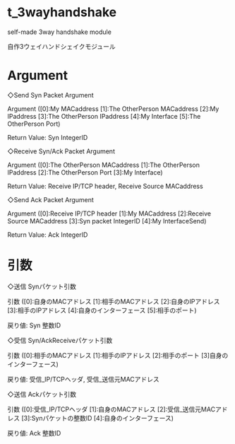 # t_3wayhandshake
self-made 3way handshake module

自作3ウェイハンドシェイクモジュール

# Argument
◇Send Syn Packet Argument

Argument ([0]:My MACaddress [1]:The OtherPerson MACaddress [2]:My IPaddress [3]:The OtherPerson IPaddress [4]:My Interface [5]:The OtherPerson Port)

Return Value: Syn IntegerID

◇Receive Syn/Ack Packet Argument

Argument ([0]:The OtherPerson MACaddress [1]:The OtherPerson IPaddress [2]:The OtherPerson Port [3]:My Interface)

Return Value: Receive IP/TCP header, Receive Source MACaddress

◇Send Ack Packet Argument

Argument ([0]:Receive IP/TCP header [1]:My MACaddress [2]:Receive Source MACaddress [3]:Syn packet IntegerID [4]:My InterfaceSend)

Return Value: Ack IntegerID

# 引数
◇送信 Synパケット引数

引数 ([0]:自身のMACアドレス [1]:相手のMACアドレス [2]:自身のIPアドレス [3]:相手のIPアドレス [4]:自身のインターフェース [5]:相手のポート)

戻り値: Syn 整数ID

◇受信 Syn/AckReceiveパケット引数

引数 ([0]:相手のMACアドレス [1]:相手のIPアドレス [2]:相手のポート [3]自身のインターフェース)

戻り値: 受信_IP/TCPヘッダ, 受信_送信元MACアドレス

◇送信 Ackパケット引数

引数 ([0]:受信_IP/TCPヘッダ [1]:自身のMACアドレス [2]:受信_送信元MACアドレス [3]:Synパケットの整数ID [4]:自身のインターフェース)

戻り値: Ack 整数ID
